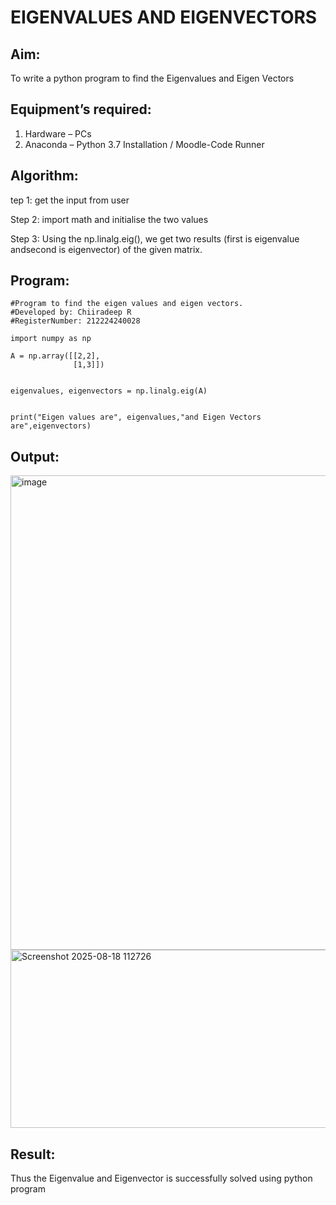 # EIGENVALUES AND EIGENVECTORS
## Aim:
To write a python program to find the Eigenvalues and Eigen Vectors
## Equipment’s required:
1. 	Hardware – PCs
2. 	Anaconda – Python 3.7 Installation / Moodle-Code Runner
## Algorithm:
tep 1: get the input from user

Step 2: import math and initialise the two values

Step 3: Using the np.linalg.eig(), we get two results (first is eigenvalue andsecond is eigenvector) of the given matrix.

## Program:
~~~
#Program to find the eigen values and eigen vectors.
#Developed by: Chiiradeep R
#RegisterNumber: 212224240028

import numpy as np

A = np.array([[2,2],
              [1,3]])


eigenvalues, eigenvectors = np.linalg.eig(A)


print("Eigen values are", eigenvalues,"and Eigen Vectors are",eigenvectors)
~~~

## Output:
<img width="1204" height="759" alt="image" src="https://github.com/user-attachments/assets/b66fbc87-f2c9-440f-865d-2d677991b779" />

<img width="1399" height="285" alt="Screenshot 2025-08-18 112726" src="https://github.com/user-attachments/assets/5ac25735-8a30-4a48-81e0-d20135882c66" />

## Result:
Thus the Eigenvalue and Eigenvector is successfully solved using python program
